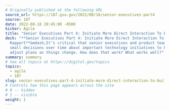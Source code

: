 ```yaml
---
# Originally published at the following URL
source_url: https://18f.gsa.gov/2022/08/18/senior-executives-part4
source: 18f
date: 2022-08-18 20:45:00 -0500
kicker: Agile
title: "Senior Executives Part 4: Initiate More Direct Interaction To Build Rapport"
deck: "**Senior Executives Part 4: Initiate More Direct Interaction To Build
  Rapport**&mdash;It’s critical that senior executives and product teams make
  small decisions over time about important technology initiatives to be able to
  adjust plans as things change. How does that work? What works well?"
summary: summary
# See all topics at https://digital.gov/topics
topics:
  - agile
  - 18f
slug: senior-executives-part-4-initiate-more-direct-interaction-to-build-rapport
# Controls how this page appears across the site
# 0 -- hidden
# 1 -- visible
weight: 1
---
```

